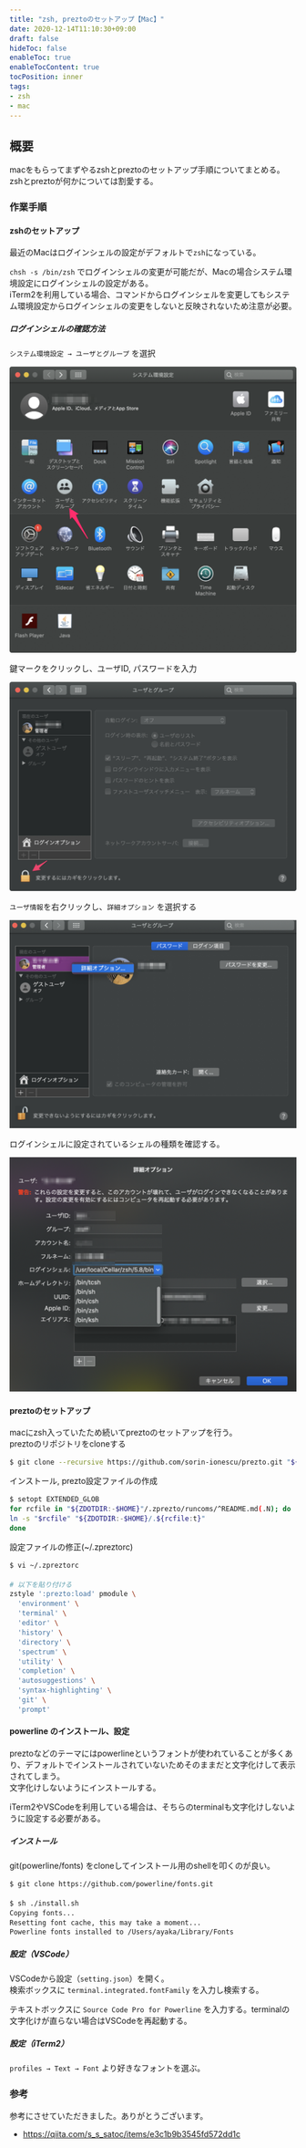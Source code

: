 ```yaml
---
title: "zsh, preztoのセットアップ【Mac】"
date: 2020-12-14T11:10:30+09:00
draft: false
hideToc: false
enableToc: true
enableTocContent: true
tocPosition: inner
tags:
- zsh
- mac
---
```


## 概要

macをもらってまずやるzshとpreztoのセットアップ手順についてまとめる。  
zshとpreztoが何かについては割愛する。

### 作業手順

#### zshのセットアップ

最近のMacはログインシェルの設定がデフォルトで`zsh`になっている。  

`chsh -s /bin/zsh` でログインシェルの変更が可能だが、Macの場合システム環境設定にログインシェルの設定がある。  
iTerm2を利用している場合、コマンドからログインシェルを変更してもシステム環境設定からログインシェルの変更をしないと反映されないため注意が必要。

##### ログインシェルの確認方法

`システム環境設定 → ユーザとグループ` を選択

![zsh_01.png](/images/posts/20201214/zsh_01.png)

鍵マークをクリックし、ユーザID, パスワードを入力

![zsh_02.png](/images/posts/20201214/zsh_02.png)

`ユーザ情報`を右クリックし、`詳細オプション` を選択する

![zsh_03.png](/images/posts/20201214/zsh_03.png)

ログインシェルに設定されているシェルの種類を確認する。

![zsh_04.png](/images/posts/20201214/zsh_04.png)

#### preztoのセットアップ

macにzsh入っていたため続いてpreztoのセットアップを行う。  
preztoのリポジトリをcloneする

```bash
$ git clone --recursive https://github.com/sorin-ionescu/prezto.git "${ZDOTDIR:-$HOME}/.zprezto"
```

インストール, prezto設定ファイルの作成

```bash
$ setopt EXTENDED_GLOB
for rcfile in "${ZDOTDIR:-$HOME}"/.zprezto/runcoms/^README.md(.N); do
ln -s "$rcfile" "${ZDOTDIR:-$HOME}/.${rcfile:t}"
done
```

設定ファイルの修正(~/.zpreztorc)
```bash
$ vi ~/.zpreztorc

# 以下を貼り付ける
zstyle ':prezto:load' pmodule \
  'environment' \
  'terminal' \
  'editor' \
  'history' \
  'directory' \
  'spectrum' \
  'utility' \
  'completion' \
  'autosuggestions' \
  'syntax-highlighting' \
  'git' \
  'prompt'
```

#### powerline のインストール、設定

preztoなどのテーマにはpowerlineというフォントが使われていることが多くあり、デフォルトでインストールされていないためそのままだと文字化けして表示されてしまう。   
文字化けしないようにインストールする。

iTerm2やVSCodeを利用している場合は、そちらのterminalも文字化けしないように設定する必要がある。

##### インストール

git(powerline/fonts) をcloneしてインストール用のshellを叩くのが良い。

```bash
$ git clone https://github.com/powerline/fonts.git

$ sh ./install.sh
Copying fonts...
Resetting font cache, this may take a moment...
Powerline fonts installed to /Users/ayaka/Library/Fonts
```

##### 設定（VSCode）

VSCodeから設定（`setting.json`）を開く。   
検索ボックスに `terminal.integrated.fontFamily` を入力し検索する。

テキストボックスに `Source Code Pro for Powerline` を入力する。terminalの文字化けが直らない場合はVSCodeを再起動する。

##### 設定（iTerm2）

`profiles → Text → Font` より好きなフォントを選ぶ。

### 参考
参考にさせていただきました。ありがとうございます。  
* https://qiita.com/s_s_satoc/items/e3c1b9b3545fd572dd1c
